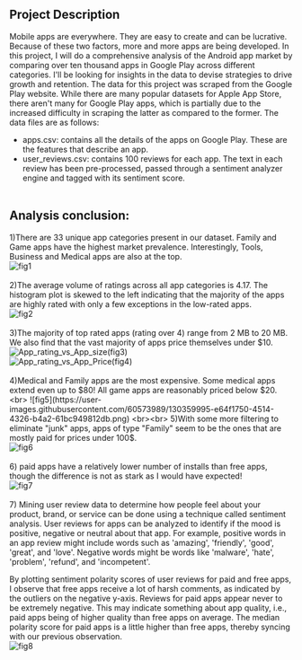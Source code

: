 ## Project Description
Mobile apps are everywhere. They are easy to create and can be lucrative. Because of these two factors, more and more apps are being developed. In this project, I will do a comprehensive analysis of the Android app market by comparing over ten thousand apps in Google Play across different categories. I'll be looking for insights in the data to devise strategies to drive growth and retention. The data for this project was scraped from the Google Play website. While there are many popular datasets for Apple App Store, there aren't many for Google Play apps, which is partially due to the increased difficulty in scraping the latter as compared to the former. The data files are as follows:<br>

* apps.csv: contains all the details of the apps on Google Play. These are the features that describe an app.<br>
* user_reviews.csv: contains 100 reviews for each app. The text in each review has been pre-processed, passed through a sentiment analyzer engine and tagged with its sentiment score.<br><br>
## Analysis conclusion:<br>
1)There are 33 unique app categories present in our dataset. Family and Game apps have the highest market prevalence. Interestingly, Tools, Business and Medical apps are also at the top.<br>
![fig1](https://user-images.githubusercontent.com/60573989/130359877-76e5f762-6973-42af-8092-8951c1e05e92.png)
<br><br>
2)The average volume of ratings across all app categories is 4.17. The histogram plot is skewed to the left indicating that the majority of the apps are highly rated with only a few exceptions in the low-rated apps.<br>
![fig2](https://user-images.githubusercontent.com/60573989/130359899-315dafca-1bc4-4b78-a851-5ab347031b63.png)
<br><br>
3)The majority of top rated apps (rating over 4) range from 2 MB to 20 MB. We also find that the vast majority of apps price themselves under $10.<br>
![App_rating_vs_App_size(fig3)](https://user-images.githubusercontent.com/60573989/130359942-d4c13e58-0f7f-43b7-b8d7-5d2b02dbd26b.png)
<br>![App_rating_vs_App_Price(fig4)](https://user-images.githubusercontent.com/60573989/130359945-b5b0cb96-3842-4a39-84f0-b037a3388bd7.png)
<br><br>
4)Medical and Family apps are the most expensive. Some medical apps extend even up to $80! All game apps are reasonably priced below $20.<br>
![fig5](https://user-images.githubusercontent.com/60573989/130359995-e64f1750-4514-4326-b4a2-61bc949812db.png)
<br><br>
5)With some more filtering to eliminate "junk" apps, apps of type "Family" seem to be the ones that are mostly paid for prices under 100$.<br>
![fig6](https://user-images.githubusercontent.com/60573989/130360074-243e8bc2-3a61-4e2b-8e24-bd2490efb354.png)
<br><br>
6) paid apps have a relatively lower number of installs than free apps, though the difference is not as stark as I would have expected!<br>
 ![fig7](https://user-images.githubusercontent.com/60573989/130360114-b8302c54-7d4d-4a1b-baa5-157a84172bc6.png)<br><br>
7) Mining user review data to determine how people feel about your product, brand, or service can be done using a technique called sentiment analysis. User reviews for apps can be analyzed to identify if the mood is positive, negative or neutral about that app. For example, positive words in an app review might include words such as 'amazing', 'friendly', 'good', 'great', and 'love'. Negative words might be words like 'malware', 'hate', 'problem', 'refund', and 'incompetent'.<br>

By plotting sentiment polarity scores of user reviews for paid and free apps, I observe that free apps receive a lot of harsh comments, as indicated by the outliers on the negative y-axis. Reviews for paid apps appear never to be extremely negative. This may indicate something about app quality, i.e., paid apps being of higher quality than free apps on average. The median polarity score for paid apps is a little higher than free apps, thereby syncing with our previous observation.<br>![fig8](https://user-images.githubusercontent.com/60573989/130360215-00ba2d6f-384a-431a-a558-58fbe7bfd797.png)

